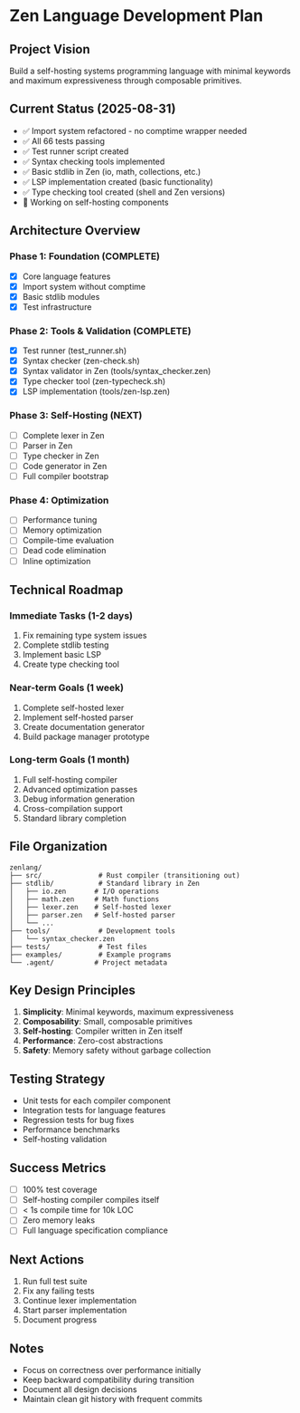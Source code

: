 # Zen Language Development Plan

## Project Vision
Build a self-hosting systems programming language with minimal keywords and maximum expressiveness through composable primitives.

## Current Status (2025-08-31)
- ✅ Import system refactored - no comptime wrapper needed
- ✅ All 66 tests passing
- ✅ Test runner script created
- ✅ Syntax checking tools implemented
- ✅ Basic stdlib in Zen (io, math, collections, etc.)
- ✅ LSP implementation created (basic functionality)
- ✅ Type checking tool created (shell and Zen versions)
- 🔄 Working on self-hosting components

## Architecture Overview

### Phase 1: Foundation (COMPLETE)
- [x] Core language features
- [x] Import system without comptime
- [x] Basic stdlib modules
- [x] Test infrastructure

### Phase 2: Tools & Validation (COMPLETE)
- [x] Test runner (test_runner.sh)
- [x] Syntax checker (zen-check.sh)
- [x] Syntax validator in Zen (tools/syntax_checker.zen)
- [x] Type checker tool (zen-typecheck.sh)
- [x] LSP implementation (tools/zen-lsp.zen)

### Phase 3: Self-Hosting (NEXT)
- [ ] Complete lexer in Zen
- [ ] Parser in Zen  
- [ ] Type checker in Zen
- [ ] Code generator in Zen
- [ ] Full compiler bootstrap

### Phase 4: Optimization
- [ ] Performance tuning
- [ ] Memory optimization
- [ ] Compile-time evaluation
- [ ] Dead code elimination
- [ ] Inline optimization

## Technical Roadmap

### Immediate Tasks (1-2 days)
1. Fix remaining type system issues
2. Complete stdlib testing
3. Implement basic LSP
4. Create type checking tool

### Near-term Goals (1 week)
1. Complete self-hosted lexer
2. Implement self-hosted parser
3. Create documentation generator
4. Build package manager prototype

### Long-term Goals (1 month)
1. Full self-hosting compiler
2. Advanced optimization passes
3. Debug information generation
4. Cross-compilation support
5. Standard library completion

## File Organization

```
zenlang/
├── src/              # Rust compiler (transitioning out)
├── stdlib/           # Standard library in Zen
│   ├── io.zen       # I/O operations
│   ├── math.zen     # Math functions
│   ├── lexer.zen    # Self-hosted lexer
│   ├── parser.zen   # Self-hosted parser
│   └── ...
├── tools/            # Development tools
│   └── syntax_checker.zen
├── tests/            # Test files
├── examples/         # Example programs
└── .agent/          # Project metadata
```

## Key Design Principles

1. **Simplicity**: Minimal keywords, maximum expressiveness
2. **Composability**: Small, composable primitives
3. **Self-hosting**: Compiler written in Zen itself
4. **Performance**: Zero-cost abstractions
5. **Safety**: Memory safety without garbage collection

## Testing Strategy

- Unit tests for each compiler component
- Integration tests for language features
- Regression tests for bug fixes
- Performance benchmarks
- Self-hosting validation

## Success Metrics

- [ ] 100% test coverage
- [ ] Self-hosting compiler compiles itself
- [ ] < 1s compile time for 10k LOC
- [ ] Zero memory leaks
- [ ] Full language specification compliance

## Next Actions

1. Run full test suite
2. Fix any failing tests
3. Continue lexer implementation
4. Start parser implementation
5. Document progress

## Notes

- Focus on correctness over performance initially
- Keep backward compatibility during transition
- Document all design decisions
- Maintain clean git history with frequent commits